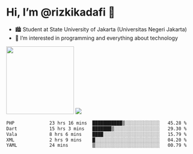 # Hi, I’m @rizkikadafi 👋
- 🏙 Student at State University of Jakarta (Universitas Negeri Jakarta)
- 👀 I’m interested in programming and everything about technology
<img height="180em" src="https://github-readme-stats.vercel.app/api?username=rizkikadafi&show_icons=true&hide_border=true&&count_private=true&include_all_commits=true" />
<img src="https://github-readme-stats.vercel.app/api/top-langs/?username=rizkikadafi&show_icons=true&hide_border=true&&count_private=true&include_all_commits=true" />

<!--START_SECTION:waka-->

```txt
PHP             23 hrs 16 mins  ███████████▒░░░░░░░░░░░░░   45.28 %
Dart            15 hrs 3 mins   ███████▒░░░░░░░░░░░░░░░░░   29.30 %
Vala            8 hrs 6 mins    ████░░░░░░░░░░░░░░░░░░░░░   15.79 %
XML             2 hrs 9 mins    █░░░░░░░░░░░░░░░░░░░░░░░░   04.20 %
YAML            24 mins         ▒░░░░░░░░░░░░░░░░░░░░░░░░   00.79 %
```

<!--END_SECTION:waka-->

<!---
rizkikadafi/rizkikadafi is a ✨ special ✨ repository because its `README.md` (this file) appears on your GitHub profile.
You can click the Preview link to take a look at your changes.
--->
